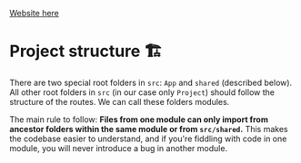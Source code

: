 [Website here](https://kevicha5928.github.io/portfolio)

# Project structure 🏗

There are two special root folders in `src`: `App` and `shared` (described below). All other root folders in `src` (in our case only `Project`) should follow the structure of the routes. We can call these folders modules.

The main rule to follow: **Files from one module can only import from ancestor folders within the same module or from `src/shared`.** This makes the codebase easier to understand, and if you're fiddling with code in one module, you will never introduce a bug in another module.
